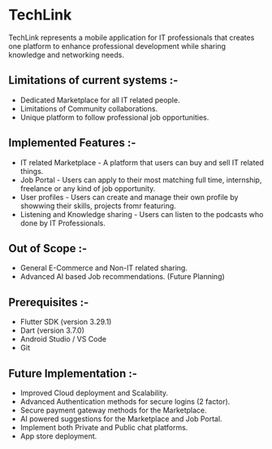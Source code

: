 # TechLink
TechLink represents a mobile application for IT professionals that creates one platform to enhance professional development while sharing knowledge and networking needs.

## Limitations of current systems :- 
- Dedicated Marketplace for all IT related people.
- Limitations of Community collaborations.
- Unique platform to follow professional job opportunities.

## Implemented Features :- 
- IT related Marketplace - A platform that users can buy and sell IT related things.
- Job Portal - Users can apply to their most matching full time, internship, freelance or any kind of job opportunity.
- User profiles - Users can create and manage their own profile by showwing their skills, projects fromr featuring.
- Listening and Knowledge sharing - Users can listen to the podcasts who done by IT Professionals.

## Out of Scope :-
- General E-Commerce and Non-IT related sharing.
- Advanced AI based Job recommendations. (Future Planning)

## Prerequisites :-
- Flutter SDK (version 3.29.1)
- Dart (version 3.7.0)
- Android Studio / VS Code
- Git

## Future Implementation :- 
- Improved Cloud deployment and Scalability.
- Advanced Authentication methods for secure logins (2 factor).
- Secure payment gateway methods for the Marketplace.
- AI powered suggestions for the Marketplace and Job Portal.
- Implement both Private and Public chat platforms.
- App store deployment.
